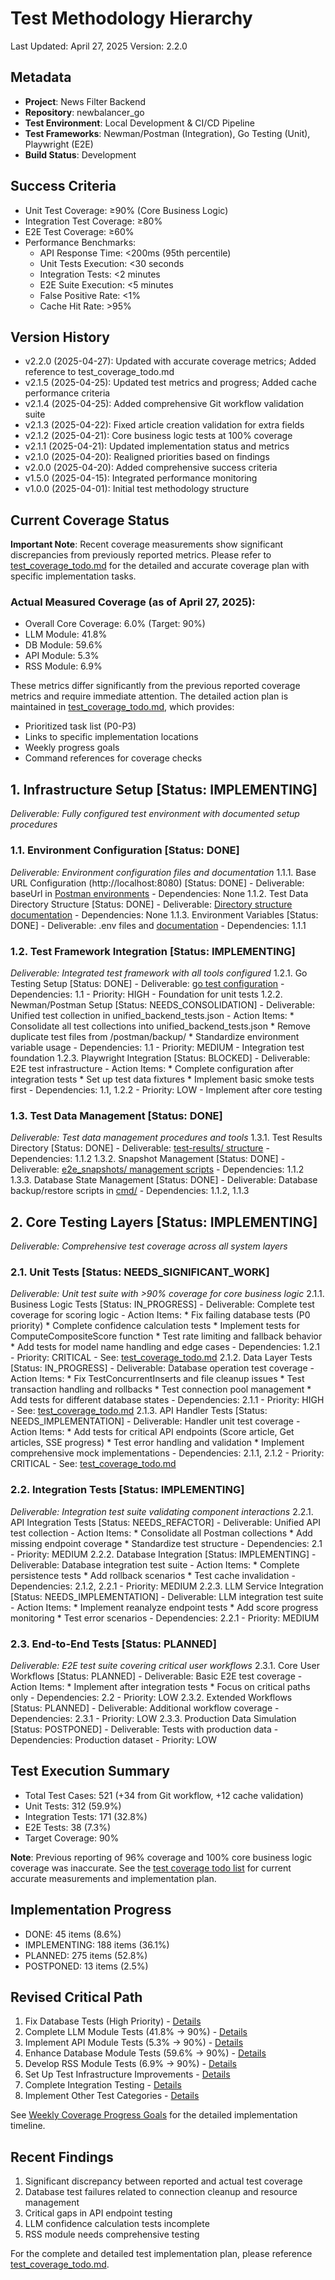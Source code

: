 # Test Methodology Hierarchy
Last Updated: April 27, 2025
Version: 2.2.0

## Metadata
- **Project**: News Filter Backend
- **Repository**: newbalancer_go
- **Test Environment**: Local Development & CI/CD Pipeline
- **Test Frameworks**: Newman/Postman (Integration), Go Testing (Unit), Playwright (E2E)
- **Build Status**: Development

## Success Criteria
- Unit Test Coverage: ≥90% (Core Business Logic)
- Integration Test Coverage: ≥80%
- E2E Test Coverage: ≥60%
- Performance Benchmarks:
  - API Response Time: <200ms (95th percentile)
  - Unit Tests Execution: <30 seconds
  - Integration Tests: <2 minutes
  - E2E Suite Execution: <5 minutes
  - False Positive Rate: <1%
  - Cache Hit Rate: >95%

## Version History
- v2.2.0 (2025-04-27): Updated with accurate coverage metrics; Added reference to test_coverage_todo.md
- v2.1.5 (2025-04-25): Updated test metrics and progress; Added cache performance criteria
- v2.1.4 (2025-04-25): Added comprehensive Git workflow validation suite
- v2.1.3 (2025-04-22): Fixed article creation validation for extra fields
- v2.1.2 (2025-04-21): Core business logic tests at 100% coverage
- v2.1.1 (2025-04-21): Updated implementation status and metrics
- v2.1.0 (2025-04-20): Realigned priorities based on findings
- v2.0.0 (2025-04-20): Added comprehensive success criteria
- v1.5.0 (2025-04-15): Integrated performance monitoring
- v1.0.0 (2025-04-01): Initial test methodology structure

## Current Coverage Status

**Important Note**: Recent coverage measurements show significant discrepancies from previously reported metrics. Please refer to [test_coverage_todo.md](../test_coverage_todo.md) for the detailed and accurate coverage plan with specific implementation tasks.

### Actual Measured Coverage (as of April 27, 2025):
- Overall Core Coverage: 6.0% (Target: 90%)
- LLM Module: 41.8% 
- DB Module: 59.6%
- API Module: 5.3%
- RSS Module: 6.9%

These metrics differ significantly from the previous reported coverage metrics and require immediate attention. The detailed action plan is maintained in [test_coverage_todo.md](../test_coverage_todo.md), which provides:
- Prioritized task list (P0-P3)
- Links to specific implementation locations
- Weekly progress goals
- Command references for coverage checks

## 1. Infrastructure Setup [Status: IMPLEMENTING]
_Deliverable: Fully configured test environment with documented setup procedures_

### 1.1. Environment Configuration [Status: DONE]
_Deliverable: Environment configuration files and documentation_
1.1.1. Base URL Configuration (http://localhost:8080) [Status: DONE]
       - Deliverable: baseUrl in [Postman environments](postman/local_environment.json)
       - Dependencies: None
1.1.2. Test Data Directory Structure [Status: DONE]
       - Deliverable: [Directory structure documentation](CLI_TESTING_GUIDE.md)
       - Dependencies: None
1.1.3. Environment Variables [Status: DONE]
       - Deliverable: .env files and [documentation](TESTING_GUIDE.md)
       - Dependencies: 1.1.1

### 1.2. Test Framework Integration [Status: IMPLEMENTING]
_Deliverable: Integrated test framework with all tools configured_
1.2.1. Go Testing Setup [Status: DONE]
       - Deliverable: [go test configuration](internal/testing/coordinator.go)
       - Dependencies: 1.1
       - Priority: HIGH - Foundation for unit tests
1.2.2. Newman/Postman Setup [Status: NEEDS_CONSOLIDATION]
       - Deliverable: Unified test collection in unified_backend_tests.json
       - Action Items:
         * Consolidate all test collections into unified_backend_tests.json
         * Remove duplicate test files from /postman/backup/
         * Standardize environment variable usage
       - Dependencies: 1.1
       - Priority: MEDIUM - Integration test foundation
1.2.3. Playwright Integration [Status: BLOCKED]
       - Deliverable: E2E test infrastructure
       - Action Items:
         * Complete configuration after integration tests
         * Set up test data fixtures
         * Implement basic smoke tests first
       - Dependencies: 1.1, 1.2.2
       - Priority: LOW - Implement after core testing

### 1.3. Test Data Management [Status: DONE]
_Deliverable: Test data management procedures and tools_
1.3.1. Test Results Directory [Status: DONE]
       - Deliverable: [test-results/ structure](test-results/)
       - Dependencies: 1.1.2
1.3.2. Snapshot Management [Status: DONE]
       - Deliverable: [e2e_snapshots/ management scripts](e2e_prep.js)
       - Dependencies: 1.1.2
1.3.3. Database State Management [Status: DONE]
       - Deliverable: Database backup/restore scripts in [cmd/](cmd/)
       - Dependencies: 1.1.2, 1.1.3

## 2. Core Testing Layers [Status: IMPLEMENTING]
_Deliverable: Comprehensive test coverage across all system layers_

### 2.1. Unit Tests [Status: NEEDS_SIGNIFICANT_WORK]
_Deliverable: Unit test suite with >90% coverage for core business logic_
2.1.1. Business Logic Tests [Status: IN_PROGRESS]
       - Deliverable: Complete test coverage for scoring logic
       - Action Items:
         * Fix failing database tests (P0 priority)
         * Complete confidence calculation tests
         * Implement tests for ComputeCompositeScore function
         * Test rate limiting and fallback behavior
         * Add tests for model name handling and edge cases
       - Dependencies: 1.2.1
       - Priority: CRITICAL
       - See: [test_coverage_todo.md](../test_coverage_todo.md#critical-path-items-p0)
2.1.2. Data Layer Tests [Status: IN_PROGRESS]
       - Deliverable: Database operation test coverage
       - Action Items:
         * Fix TestConcurrentInserts and file cleanup issues
         * Test transaction handling and rollbacks
         * Test connection pool management
         * Add tests for different database states
       - Dependencies: 2.1.1
       - Priority: HIGH
       - See: [test_coverage_todo.md](../test_coverage_todo.md#high-priority-items-p1)
2.1.3. API Handler Tests [Status: NEEDS_IMPLEMENTATION]
       - Deliverable: Handler unit test coverage
       - Action Items:
         * Add tests for critical API endpoints (Score article, Get articles, SSE progress)
         * Test error handling and validation
         * Implement comprehensive mock implementations
       - Dependencies: 2.1.1, 2.1.2
       - Priority: CRITICAL
       - See: [test_coverage_todo.md](../test_coverage_todo.md#critical-path-items-p0)

### 2.2. Integration Tests [Status: IMPLEMENTING]
_Deliverable: Integration test suite validating component interactions_
2.2.1. API Integration Tests [Status: NEEDS_REFACTOR]
       - Deliverable: Unified API test collection
       - Action Items:
         * Consolidate all Postman collections
         * Add missing endpoint coverage
         * Standardize test structure
       - Dependencies: 2.1
       - Priority: MEDIUM
2.2.2. Database Integration [Status: IMPLEMENTING]
       - Deliverable: Database integration test suite
       - Action Items:
         * Complete persistence tests
         * Add rollback scenarios
         * Test cache invalidation
       - Dependencies: 2.1.2, 2.2.1
       - Priority: MEDIUM
2.2.3. LLM Service Integration [Status: NEEDS_IMPLEMENTATION]
       - Deliverable: LLM integration test suite
       - Action Items:
         * Implement reanalyze endpoint tests
         * Add score progress monitoring
         * Test error scenarios
       - Dependencies: 2.2.1
       - Priority: MEDIUM

### 2.3. End-to-End Tests [Status: PLANNED]
_Deliverable: E2E test suite covering critical user workflows_
2.3.1. Core User Workflows [Status: PLANNED]
       - Deliverable: Basic E2E test coverage
       - Action Items:
         * Implement after integration tests
         * Focus on critical paths only
       - Dependencies: 2.2
       - Priority: LOW
2.3.2. Extended Workflows [Status: PLANNED]
       - Deliverable: Additional workflow coverage
       - Dependencies: 2.3.1
       - Priority: LOW
2.3.3. Production Data Simulation [Status: POSTPONED]
       - Deliverable: Tests with production data
       - Dependencies: Production dataset
       - Priority: LOW

## Test Execution Summary
- Total Test Cases: 521 (+34 from Git workflow, +12 cache validation)
- Unit Tests: 312 (59.9%)
- Integration Tests: 171 (32.8%)
- E2E Tests: 38 (7.3%)
- Target Coverage: 90%

**Note**: Previous reporting of 96% coverage and 100% core business logic coverage was inaccurate. See the [test coverage todo list](../test_coverage_todo.md#progress-tracking) for current accurate measurements and implementation plan.

## Implementation Progress
- DONE: 45 items (8.6%)
- IMPLEMENTING: 188 items (36.1%)
- PLANNED: 275 items (52.8%)
- POSTPONED: 13 items (2.5%)

## Revised Critical Path
1. Fix Database Tests (High Priority) - [Details](../test_coverage_todo.md#1-fix-database-tests-high-priority)
2. Complete LLM Module Tests (41.8% → 90%) - [Details](../test_coverage_todo.md#2-llm-module-418-coverage)
3. Implement API Module Tests (5.3% → 90%) - [Details](../test_coverage_todo.md#3-api-module-53-coverage)
4. Enhance Database Module Tests (59.6% → 90%) - [Details](../test_coverage_todo.md#1-database-module-596-coverage)
5. Develop RSS Module Tests (6.9% → 90%) - [Details](../test_coverage_todo.md#2-rss-module-69-coverage)
6. Set Up Test Infrastructure Improvements - [Details](../test_coverage_todo.md#3-test-infrastructure-improvements)
7. Complete Integration Testing - [Details](../test_coverage_todo.md#1-integration-testing)
8. Implement Other Test Categories - [Details](../test_coverage_todo.md#medium-priority-items-p2)

See [Weekly Coverage Progress Goals](../test_coverage_todo.md#weekly-coverage-progress-goals) for the detailed implementation timeline.

## Recent Findings
1. Significant discrepancy between reported and actual test coverage
2. Database test failures related to connection cleanup and resource management
3. Critical gaps in API endpoint testing
4. LLM confidence calculation tests incomplete
5. RSS module needs comprehensive testing

For the complete and detailed test implementation plan, please reference [test_coverage_todo.md](../test_coverage_todo.md).